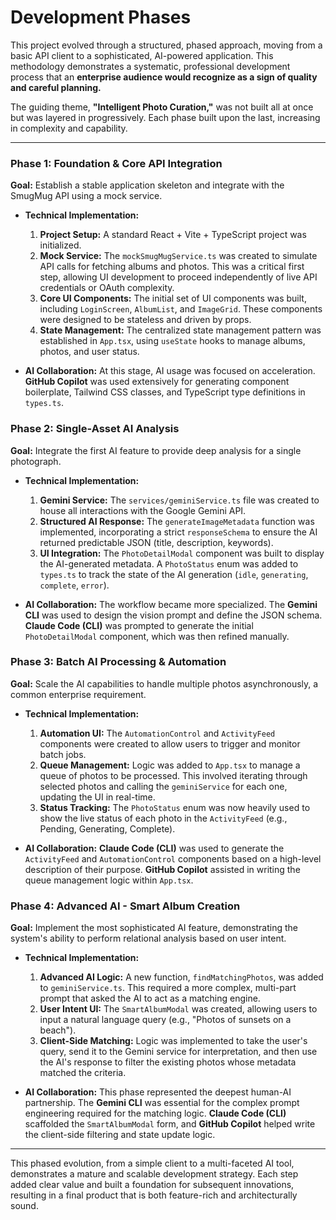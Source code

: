 # Development Phases

This project evolved through a structured, phased approach, moving from a basic API client to a sophisticated, AI-powered application. This methodology demonstrates a systematic, professional development process that an **enterprise audience would recognize as a sign of quality and careful planning.**

The guiding theme, **"Intelligent Photo Curation,"** was not built all at once but was layered in progressively. Each phase built upon the last, increasing in complexity and capability.

---

### Phase 1: Foundation & Core API Integration

**Goal:** Establish a stable application skeleton and integrate with the SmugMug API using a mock service.

*   **Technical Implementation:**
    1.  **Project Setup:** A standard React + Vite + TypeScript project was initialized.
    2.  **Mock Service:** The `mockSmugMugService.ts` was created to simulate API calls for fetching albums and photos. This was a critical first step, allowing UI development to proceed independently of live API credentials or OAuth complexity.
    3.  **Core UI Components:** The initial set of UI components was built, including `LoginScreen`, `AlbumList`, and `ImageGrid`. These components were designed to be stateless and driven by props.
    4.  **State Management:** The centralized state management pattern was established in `App.tsx`, using `useState` hooks to manage albums, photos, and user status.

*   **AI Collaboration:** At this stage, AI usage was focused on acceleration. **GitHub Copilot** was used extensively for generating component boilerplate, Tailwind CSS classes, and TypeScript type definitions in `types.ts`.

### Phase 2: Single-Asset AI Analysis

**Goal:** Integrate the first AI feature to provide deep analysis for a single photograph.

*   **Technical Implementation:**
    1.  **Gemini Service:** The `services/geminiService.ts` file was created to house all interactions with the Google Gemini API.
    2.  **Structured AI Response:** The `generateImageMetadata` function was implemented, incorporating a strict `responseSchema` to ensure the AI returned predictable JSON (title, description, keywords).
    3.  **UI Integration:** The `PhotoDetailModal` component was built to display the AI-generated metadata. A `PhotoStatus` enum was added to `types.ts` to track the state of the AI generation (`idle`, `generating`, `complete`, `error`).

*   **AI Collaboration:** The workflow became more specialized. The **Gemini CLI** was used to design the vision prompt and define the JSON schema. **Claude Code (CLI)** was prompted to generate the initial `PhotoDetailModal` component, which was then refined manually.

### Phase 3: Batch AI Processing & Automation

**Goal:** Scale the AI capabilities to handle multiple photos asynchronously, a common enterprise requirement.

*   **Technical Implementation:**
    1.  **Automation UI:** The `AutomationControl` and `ActivityFeed` components were created to allow users to trigger and monitor batch jobs.
    2.  **Queue Management:** Logic was added to `App.tsx` to manage a queue of photos to be processed. This involved iterating through selected photos and calling the `geminiService` for each one, updating the UI in real-time.
    3.  **Status Tracking:** The `PhotoStatus` enum was now heavily used to show the live status of each photo in the `ActivityFeed` (e.g., Pending, Generating, Complete).

*   **AI Collaboration:** **Claude Code (CLI)** was used to generate the `ActivityFeed` and `AutomationControl` components based on a high-level description of their purpose. **GitHub Copilot** assisted in writing the queue management logic within `App.tsx`.

### Phase 4: Advanced AI - Smart Album Creation

**Goal:** Implement the most sophisticated AI feature, demonstrating the system's ability to perform relational analysis based on user intent.

*   **Technical Implementation:**
    1.  **Advanced AI Logic:** A new function, `findMatchingPhotos`, was added to `geminiService.ts`. This required a more complex, multi-part prompt that asked the AI to act as a matching engine.
    2.  **User Intent UI:** The `SmartAlbumModal` was created, allowing users to input a natural language query (e.g., "Photos of sunsets on a beach").
    3.  **Client-Side Matching:** Logic was implemented to take the user's query, send it to the Gemini service for interpretation, and then use the AI's response to filter the existing photos whose metadata matched the criteria.

*   **AI Collaboration:** This phase represented the deepest human-AI partnership. The **Gemini CLI** was essential for the complex prompt engineering required for the matching logic. **Claude Code (CLI)** scaffolded the `SmartAlbumModal` form, and **GitHub Copilot** helped write the client-side filtering and state update logic.

---

This phased evolution, from a simple client to a multi-faceted AI tool, demonstrates a mature and scalable development strategy. Each step added clear value and built a foundation for subsequent innovations, resulting in a final product that is both feature-rich and architecturally sound.
